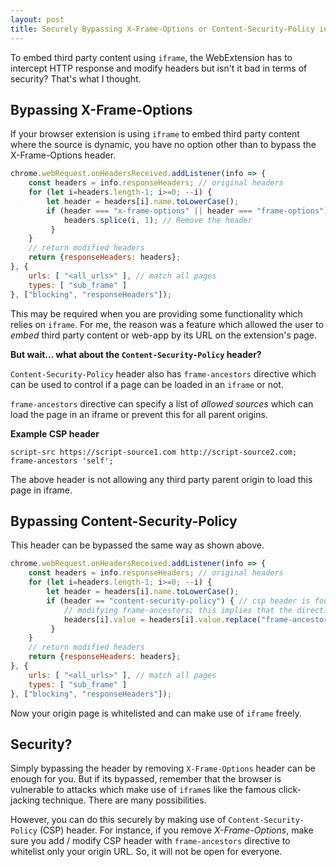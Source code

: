 ```yaml
---
layout: post
title: Securely Bypassing X-Frame-Options or Content-Security-Policy in WebExtension
---
```


To embed third party content using `iframe`, the WebExtension has to intercept HTTP response and modify headers but isn't it bad in terms of security? That's what I thought. 

## Bypassing X-Frame-Options

If your browser extension is using `iframe` to embed third party content where the source is dynamic, you have no option other than to bypass the X-Frame-Options header.

```javascript
chrome.webRequest.onHeadersReceived.addListener(info => {
	const headers = info.responseHeaders; // original headers
	for (let i=headers.length-1; i>=0; --i) {
		let header = headers[i].name.toLowerCase();
		if (header === "x-frame-options" || header === "frame-options") {
			headers.splice(i, 1); // Remove the header
         }
    }
    // return modified headers
    return {responseHeaders: headers};
}, {
	urls: [ "<all_urls>" ], // match all pages
    types: [ "sub_frame" ]
}, ["blocking", "responseHeaders"]);
```

This may be required when you are providing some functionality which relies on `iframe`. For me, the reason was a feature which allowed the user to _embed_ third party content or web-app by its URL on the extension's page. 

**But wait... what about the `Content-Security-Policy` header?**

`Content-Security-Policy` header also has `frame-ancestors` directive which can be used to control if a page can be loaded in an `iframe` or not. 

`frame-ancestors` directive can specify a list of _allowed sources_ which can load the page in an iframe or prevent this for all parent origins. 

**Example CSP header**

```
script-src https://script-source1.com http://script-source2.com; frame-ancestors 'self';
```



The above header is not allowing any third party parent origin to load this page in iframe. 

## Bypassing Content-Security-Policy

This header can be bypassed the same way as shown above. 

```javascript
chrome.webRequest.onHeadersReceived.addListener(info => {
	const headers = info.responseHeaders; // original headers
	for (let i=headers.length-1; i>=0; --i) {
		let header = headers[i].name.toLowerCase();
		if (header == "content-security-policy") { // csp header is found
         	// modifying frame-ancestors; this implies that the directive is already present
            headers[i].value = headers[i].value.replace("frame-ancestors", "frame-ancestors https://yourpage.com/");
         }
    }
    // return modified headers
    return {responseHeaders: headers};
}, {
	urls: [ "<all_urls>" ], // match all pages
    types: [ "sub_frame" ]
}, ["blocking", "responseHeaders"]);
```

Now your origin page is whitelisted and can make use of `iframe` freely. 

## Security?

Simply bypassing the header by removing `X-Frame-Options` header can be enough for you. But if its bypassed, remember that the browser is vulnerable to attacks which make use of `iframe`s like the famous click-jacking technique. There are many possibilities. 

However, you can do this securely by making use of `Content-Security-Policy` (CSP) header. For instance, if you remove _X-Frame-Options_, make sure you add / modify CSP header with `frame-ancestors` directive to whitelist only your origin URL. So, it will not be open for everyone.